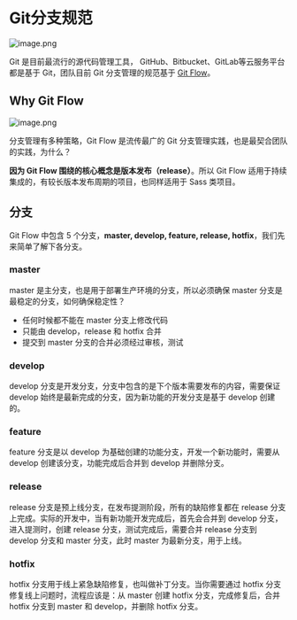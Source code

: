 # Git分支规范

![image.png](https://i.loli.net/2020/02/17/BXSfk4N8IgJtodw.png)

Git 是目前最流行的源代码管理工具， GitHub、Bitbucket、GitLab等云服务平台都是基于 Git，团队目前 Git 分支管理的规范基于 [Git Flow](http://nvie.com/posts/a-successful-git-branching-model/)。

## Why Git Flow

![image.png](https://i.loli.net/2020/02/17/AnlU6mgJOFxZ9qk.png)

分支管理有多种策略，Git Flow 是流传最广的 Git 分支管理实践，也是最契合团队的实践，为什么？

**因为 Git Flow 围绕的核心概念是版本发布（release）**。所以 Git Flow 适用于持续集成的，有较长版本发布周期的项目，也同样适用于 Sass 类项目。

## 分支

Git Flow 中包含 5 个分支，**master, develop, feature, release, hotfix**，我们先来简单了解下各分支。

### master

master 是主分支，也是用于部署生产环境的分支，所以必须确保 master 分支是最稳定的分支，如何确保稳定性？

- 任何时候都不能在 master 分支上修改代码
- 只能由 develop，release 和 hotfix 合并
- 提交到 master 分支的合并必须经过审核，测试

### develop

develop 分支是开发分支，分支中包含的是下个版本需要发布的内容，需要保证 develop 始终是最新完成的分支，因为新功能的开发分支是基于 develop 创建的。

### feature

feature 分支是以 develop 为基础创建的功能分支，开发一个新功能时，需要从 develop 创建该分支，功能完成后合并到 develop 并删除分支。

### release

release 分支是预上线分支，在发布提测阶段，所有的缺陷修复都在 release 分支上完成。实际的开发中，当有新功能开发完成后，首先会合并到 develop 分支，进入提测时，创建 release 分支，测试完成后，需要合并 release 分支到 develop 分支和 master 分支，此时 master 为最新分支，用于上线。

### hotfix

hotfix 分支用于线上紧急缺陷修复，也叫做补丁分支。当你需要通过 hotfix 分支修复线上问题时，流程应该是：从 master 创建 hotfix 分支，完成修复后，合并 hotfix 分支到 master 和 develop，并删除 hotfix 分支。

